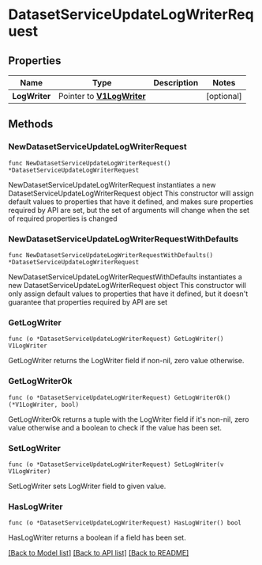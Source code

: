 # DatasetServiceUpdateLogWriterRequest

## Properties

Name | Type | Description | Notes
------------ | ------------- | ------------- | -------------
**LogWriter** | Pointer to [**V1LogWriter**](V1LogWriter.md) |  | [optional] 

## Methods

### NewDatasetServiceUpdateLogWriterRequest

`func NewDatasetServiceUpdateLogWriterRequest() *DatasetServiceUpdateLogWriterRequest`

NewDatasetServiceUpdateLogWriterRequest instantiates a new DatasetServiceUpdateLogWriterRequest object
This constructor will assign default values to properties that have it defined,
and makes sure properties required by API are set, but the set of arguments
will change when the set of required properties is changed

### NewDatasetServiceUpdateLogWriterRequestWithDefaults

`func NewDatasetServiceUpdateLogWriterRequestWithDefaults() *DatasetServiceUpdateLogWriterRequest`

NewDatasetServiceUpdateLogWriterRequestWithDefaults instantiates a new DatasetServiceUpdateLogWriterRequest object
This constructor will only assign default values to properties that have it defined,
but it doesn't guarantee that properties required by API are set

### GetLogWriter

`func (o *DatasetServiceUpdateLogWriterRequest) GetLogWriter() V1LogWriter`

GetLogWriter returns the LogWriter field if non-nil, zero value otherwise.

### GetLogWriterOk

`func (o *DatasetServiceUpdateLogWriterRequest) GetLogWriterOk() (*V1LogWriter, bool)`

GetLogWriterOk returns a tuple with the LogWriter field if it's non-nil, zero value otherwise
and a boolean to check if the value has been set.

### SetLogWriter

`func (o *DatasetServiceUpdateLogWriterRequest) SetLogWriter(v V1LogWriter)`

SetLogWriter sets LogWriter field to given value.

### HasLogWriter

`func (o *DatasetServiceUpdateLogWriterRequest) HasLogWriter() bool`

HasLogWriter returns a boolean if a field has been set.


[[Back to Model list]](../README.md#documentation-for-models) [[Back to API list]](../README.md#documentation-for-api-endpoints) [[Back to README]](../README.md)


